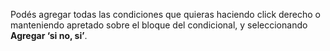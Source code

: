 Podés agregar todas las condiciones que quieras haciendo click derecho o manteniendo apretado sobre el bloque del condicional, y seleccionando **Agregar ‘si no, si’**.